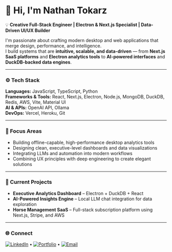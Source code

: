 # 👋 Hi, I'm Nathan Tokarz

💡 **Creative Full-Stack Engineer | Electron & Next.js Specialist | Data-Driven UI/UX Builder**

I'm passionate about crafting modern desktop and web applications that merge design, performance, and intelligence.  
I build systems that are **intuitive, scalable, and data-driven** — from **Next.js SaaS platforms** and **Electron analytics tools** to **AI-powered interfaces** and **DuckDB-backed data engines**.

---

### ⚙️ Tech Stack
**Languages:** JavaScript, TypeScript, Python  
**Frameworks & Tools:** React, Next.js, Electron, Node.js, MongoDB, DuckDB, Redis, AWS, Vite, Material UI  
**AI & APIs:** OpenAI API, Ollama  
**DevOps:** Vercel, Heroku, Git

---

### 🎯 Focus Areas
- Building offline-capable, high-performance desktop analytics tools  
- Designing clean, executive-level dashboards and data visualizations  
- Integrating LLMs and automation into modern workflows  
- Combining UX principles with deep engineering to create elegant solutions  

---

### 🚀 Current Projects
- **Executive Analytics Dashboard** – Electron + DuckDB + React  
- **AI-Powered Insights Engine** – Local LLM chat integration for data exploration  
- **Horse Management SaaS** – Full-stack subscription platform using Next.js, Stripe, and AWS  

---

### 🌐 Connect
[![LinkedIn](https://img.shields.io/badge/LinkedIn-0A66C2?logo=linkedin&logoColor=white)](https://www.linkedin.com/in/nathantokarz) • [![Portfolio](https://img.shields.io/badge/Portfolio-000?logo=vercel&logoColor=white)](https://nathan-tokarz.vercel.app/) • [![Email](https://img.shields.io/badge/Email-555?logo=gmail&logoColor=white)](mailto:nathantokarz@gmail.com)
